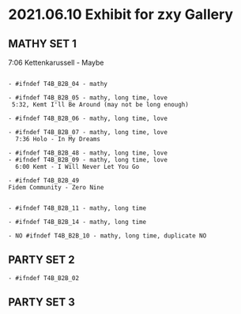 # 2021.06.10 Exhibit for zxy Gallery 

## MATHY SET 1
7:06 Kettenkarussell - Maybe
```

- #ifndef T4B_B2B_04 - mathy

- #ifndef T4B_B2B_05 - mathy, long time, love
 5:32, Kemt I'll Be Around (may not be long enough)

- #ifndef T4B_B2B_06 - mathy, long time, love

- #ifndef T4B_B2B_07 - mathy, long time, love
  7:36 Holo - In My Dreams

- #ifndef T4B_B2B_48 - mathy, long time, love
- #ifndef T4B_B2B_09 - mathy, long time, love
  6:00 Kemt - I Will Never Let You Go

- #ifndef T4B_B2B_49
Fidem Community - Zero Nine


- #ifndef T4B_B2B_11 - mathy, long time

- #ifndef T4B_B2B_14 - mathy, long time

```

```
- NO #ifndef T4B_B2B_10 - mathy, long time, duplicate NO
```


## PARTY SET 2
```
- #ifndef T4B_B2B_02
```

## PARTY SET 3
